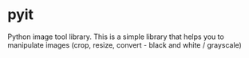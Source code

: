 pyit
====

Python image tool library. This is a simple library that helps you to manipulate images (crop, resize, convert - black and white / grayscale)